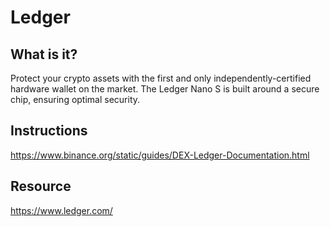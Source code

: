 # Ledger

## What is it?
Protect your crypto assets with the first and only independently-certified hardware wallet on the market. The Ledger Nano S is built around a secure chip, ensuring optimal security.

## Instructions

<https://www.binance.org/static/guides/DEX-Ledger-Documentation.html>


## Resource
<https://www.ledger.com/>